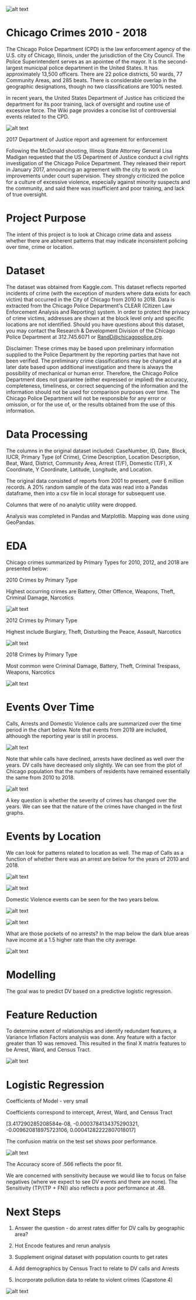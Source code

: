 

![alt text](https://github.com/njnagel/Capstone_2/blob/master/img/CPDimage.png)




# Chicago Crimes 2010 - 2018

The Chicago Police Department (CPD) is the law enforcement agency of the U.S. city of Chicago, Illinois, under the jurisdiction of the City Council. The Police Superintendent serves as an apointee of the mayor. It is the second-largest municipal police department in the United States. It has approximately 13,500 officers. There are 22 police districts, 50 wards, 77 Community Areas, and 285 beats. There is considerable overlap in the geographic designations, though no two classifications are 100% nested.

In recent years, the United States Department of Justice has criticized the department for its poor training, lack of oversight and routine use of excessive force. The Wiki page provides a concise list of controversial events related to the CPD.


![alt text](https://github.com/njnagel/Capstone_2/blob/master/img/CPDcont.png)





2017 Department of Justice report and agreement for enforcement

Following the McDonald shooting, Illinois State Attorney General Lisa Madigan requested that the US Department of Justice conduct a civil rights investigation of the Chicago Police Department. They released their report in January 2017, announcing an agreement with the city to work on improvements under court supervision. They strongly criticized the police for a culture of excessive violence, especially against minority suspects and the community, and said there was insufficient and poor training, and lack of true oversight.

# Project Purpose

The intent of this project is to look at Chicago crime data and assess whether there are abherent patterns that may indicate inconsistent policing over time, crime or location.


# Dataset

The dataset was obtained from Kaggle.com. This dataset reflects reported incidents of crime (with the exception of murders where data exists for each victim) that occurred in the City of Chicago from 2010 to 2018. Data is extracted from the Chicago Police Department's CLEAR (Citizen Law Enforcement Analysis and Reporting) system. In order to protect the privacy of crime victims, addresses are shown at the block level only and specific locations are not identified. Should you have questions about this dataset, you may contact the Research & Development Division of the Chicago Police Department at 312.745.6071 or RandD@chicagopolice.org. 

Disclaimer: These crimes may be based upon preliminary information supplied to the Police Department by the reporting parties that have not been verified. The preliminary crime classifications may be changed at a later date based upon additional investigation and there is always the possibility of mechanical or human error. Therefore, the Chicago Police Department does not guarantee (either expressed or implied) the accuracy, completeness, timeliness, or correct sequencing of the information and the information should not be used for comparison purposes over time. The Chicago Police Department will not be responsible for any error or omission, or for the use of, or the results obtained from the use of this information.

# Data Processing

The columns in the original dataset included: CaseNumber, ID, Date, Block, IUCR, Primary Type (of Crime), Crime Description, Location Description, Beat, Ward, District, Community Area, Arrest (T/F), Domestic (T/F), X Coordinate, Y Coordinate, Latitude, Longitude, and Location. 

The original data consisted of reports from 2001 to present, over 6 million records. A 20% random sample of the data was read into a Pandas dataframe, then into a csv file in local storage for subsequent use.

Columns that were of no analytic utility were dropped.

Analysis was completed in Pandas and Matplotlib. Mapping was done using GeoPandas.


# EDA


Chicago crimes summarized by Primary Types for 2010, 2012, and 2018 are presented below:

2010 Crimes by Primary Type

Highest occurring crimes are Battery, Other Offence, Weapons, Theft, Criminal Damage, Narcotics


![alt text](https://github.com/njnagel/Capstone_2/blob/master/img/PrimaryType2010.png)


2012 Crimes by Primary Type

Highest include Burglary, Theft, Disturbing the Peace, Assault, Narcotics


![alt text](https://github.com/njnagel/Capstone_2/blob/master/img/PrimaryType2012.png)


2018 Crimes by Primary Type

Most common were Criminal Damage, Battery, Theft, Criminal Trespass, Weapons, Narcotics


![alt text](https://github.com/njnagel/Capstone_2/blob/master/img/PrimaryType2018.png)


# Events Over Time

Calls, Arrests and Domestic Violence calls are summarized over the time period in the chart below. Note that events from 2019 are included, althouogh the reporting year is still in process.


![alt text](https://github.com/njnagel/Capstone_2/blob/master/img/ArrestsDomesticbyYear.png)


Note that while calls have declined, arrests have declined as well over the years. DV calls have decreased only slightly. We can see from the plot of Chicago population that the numbers of residents have remained essentially the same from 2010 to 2018.

![alt text](https://github.com/njnagel/Capstone_2/blob/master/img/Chicago%20Pop%20by%20Year.png)

A key question is whether the severity of crimes has changed over the years.  We can see that the nature of the crimes have changed in the first graphs.

# Events by Location

We can look for patterns related to location as well.  The map of Calls as a function of whether there was an arrest are below for the years of 2010 and 2018.


![alt text](https://github.com/njnagel/Capstone_2/blob/master/img/Arrests2010map.png)



![alt text](https://github.com/njnagel/Capstone_2/blob/master/img/Arrests2018map.png)


Domestic Violence events can be seen for the two years below.


![alt text](https://github.com/njnagel/Capstone_2/blob/master/img/DV%20Calls%202010map.png)



![alt text](https://github.com/njnagel/Capstone_2/blob/master/img/DV%20Calls%202018map.png)


What are those pockets of no arrests? In the map below the dark blue areas have income at a 1.5 higher rate than the city average.


![alt text](https://github.com/njnagel/Capstone_2/blob/master/img/zoneofaff.png)



# Modelling


The goal was to predict DV based on a predictive logistic regression.

  # Feature Reduction
  
  
  
To determine extent of relationships and identify redundant features, a Variance Inflation Factors analysis was done.  Any feature with a factor greater than 10 was removed.  This resulted in the final X matrix features to be Arrest, Ward, and Census Tract.  


![alt text](https://github.com/njnagel/Capstone_2/blob/master/img/VIFresults.png)


# Logistic Regression

Coefficients of Model - very small

Coefficients correspond to intercept, Arrest, Ward, and Census Tract

[3.417290285208584e-08, -0.0003784134375290321, -0.009620818975723106, 0.00041282222807018017]


The confusion matrix on the test set shows poor performance.


![alt text](https://github.com/njnagel/Capstone_2/blob/master/img/confmatrixreg.png)


The Accuracy score of .566 reflects the poor fit.

We are concerned with sensitivity because we would like to focus on false negatives (where we expect to see DV events and there are none). The Sensitivity (TP/(TP + FN)) also reflects a poor performance at .48.


# Next Steps

1. Answer the question - do arrest rates differ for DV calls by geographic area?

2. Hot Encode features and rerun analysis

3. Supplement original dataset with population counts to get rates 

4. Add demographics by Census Tract to relate to DV calls and Arrests

5. Incorporate pollution data to relate to violent crimes (Capstone 4)




![alt text](https://github.com/njnagel/Capstone_2/blob/master/img/dataguy.png)





















